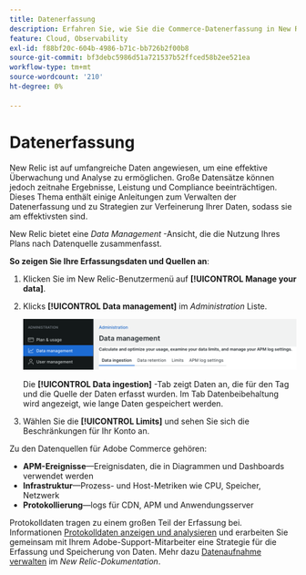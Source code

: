 ```yaml
---
title: Datenerfassung
description: Erfahren Sie, wie Sie die Commerce-Datenerfassung in New Relic anzeigen und verwalten.
feature: Cloud, Observability
exl-id: f88bf20c-604b-4986-b71c-bb726b2f00b8
source-git-commit: bf3debc5986d51a721537b52ffced58b2ee521ea
workflow-type: tm+mt
source-wordcount: '210'
ht-degree: 0%

---
```


# Datenerfassung

New Relic ist auf umfangreiche Daten angewiesen, um eine effektive Überwachung und Analyse zu ermöglichen. Große Datensätze können jedoch zeitnahe Ergebnisse, Leistung und Compliance beeinträchtigen. Dieses Thema enthält einige Anleitungen zum Verwalten der Datenerfassung und zu Strategien zur Verfeinerung Ihrer Daten, sodass sie am effektivsten sind.

New Relic bietet eine _Data Management_ -Ansicht, die die Nutzung Ihres Plans nach Datenquelle zusammenfasst.

**So zeigen Sie Ihre Erfassungsdaten und Quellen an**:

1. Klicken Sie im New Relic-Benutzermenü auf **[!UICONTROL Manage your data]**.
1. Klicks **[!UICONTROL Data management]** im _Administration_ Liste.

   ![Data Management](../../assets/new-relic/data-ingestion.png)

   Die **[!UICONTROL Data ingestion]** -Tab zeigt Daten an, die für den Tag und die Quelle der Daten erfasst wurden.
Im Tab Datenbeibehaltung wird angezeigt, wie lange Daten gespeichert werden.

1. Wählen Sie die **[!UICONTROL Limits]** und sehen Sie sich die Beschränkungen für Ihr Konto an.

Zu den Datenquellen für Adobe Commerce gehören:

- **APM-Ereignisse**—Ereignisdaten, die in Diagrammen und Dashboards verwendet werden
- **Infrastruktur**—Prozess- und Host-Metriken wie CPU, Speicher, Netzwerk
- **Protokollierung**—logs für CDN, APM und Anwendungsserver

Protokolldaten tragen zu einem großen Teil der Erfassung bei. Informationen [Protokolldaten anzeigen und analysieren](log-management.md#view-and-analyze-log-data) und erarbeiten Sie gemeinsam mit Ihrem Adobe-Support-Mitarbeiter eine Strategie für die Erfassung und Speicherung von Daten. Mehr dazu [Datenaufnahme verwalten](https://docs.newrelic.com/docs/data-apis/manage-data/manage-data-coming-new-relic/) im _New Relic-Dokumentation_.

